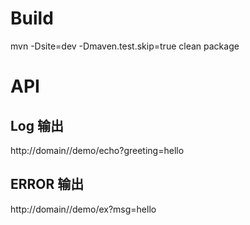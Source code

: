 # Build

mvn -Dsite=dev -Dmaven.test.skip=true  clean package


# API

## Log 输出

http://domain/<context-path>/demo/echo?greeting=hello

## ERROR 输出

http://domain/<context-path>/demo/ex?msg=hello


